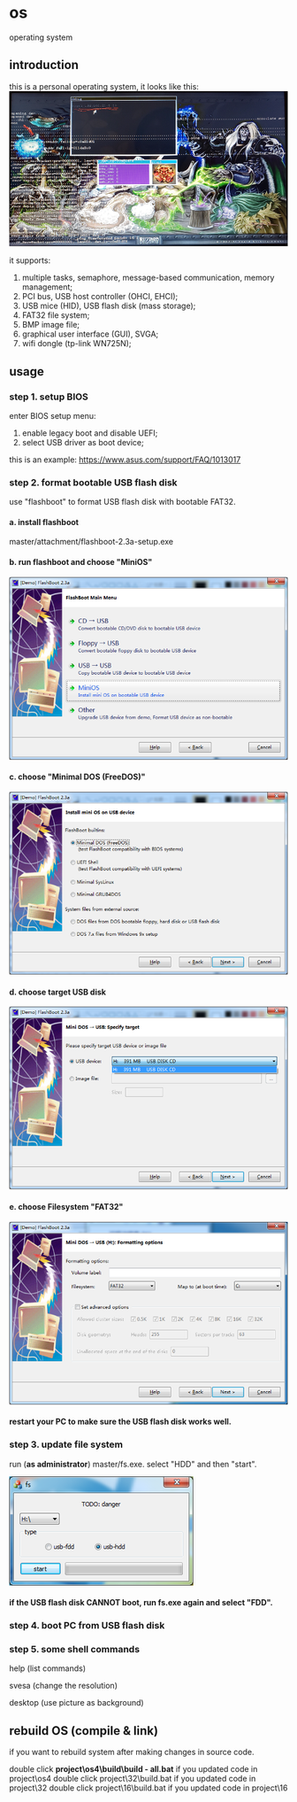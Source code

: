 # os
operating system

## introduction
this is a personal operating system, it looks like this:
![screenshot](attachment/screenshot.png)

it supports:
1. multiple tasks, semaphore, message-based communication, memory management;
2. PCI bus, USB host controller (OHCI, EHCI);
3. USB mice (HID), USB flash disk (mass storage);
4. FAT32 file system;
5. BMP image file;
6. graphical user interface (GUI), SVGA;
7. wifi dongle (tp-link WN725N);

## usage

### step 1. setup BIOS
enter BIOS setup menu:
1. enable legacy boot and disable UEFI;
2. select USB driver as boot device;

this is an example: https://www.asus.com/support/FAQ/1013017

### step 2. format bootable USB flash disk
use "flashboot" to format USB flash disk with bootable FAT32.
#### a. install flashboot
master/attachment/flashboot-2.3a-setup.exe
#### b. run flashboot and choose "MiniOS"
![step](attachment/flashboot%20-%202.png)
#### c. choose "Minimal DOS (FreeDOS)"
![step](attachment/flashboot%20-%203.png)
#### d. choose target USB disk
![step](attachment/flashboot%20-%204.png)
#### e. choose Filesystem "FAT32"
![step](attachment/flashboot%20-%205.png)

#### restart your PC to make sure the USB flash disk works well.

### step 3. update file system
run (**as administrator**) master/fs.exe. select "HDD" and then "start".

![step](attachment/fs%20-%201.png)
#### if the USB flash disk CANNOT boot, run fs.exe again and select "FDD".

### step 4. boot PC from USB flash disk

### step 5. some shell commands
help (list commands)

svesa (change the resolution)

desktop (use picture as background)

## rebuild OS (compile & link)
if you want to rebuild system after making changes in source code.

double click **project\os4\build\build - all.bat** if you updated code in project\os4
double click project\32\build.bat if you updated code in project\32
double click project\16\build.bat if you updated code in project\16
